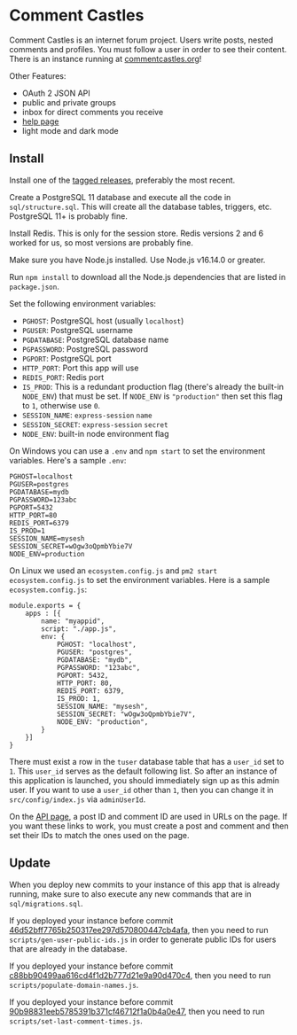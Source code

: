 # Comment Castles

Comment Castles is an internet forum project. Users write posts, nested comments and profiles. You must follow a user in order to see their content. There is an instance running at [commentcastles.org](https://www.commentcastles.org)!

Other Features:

* OAuth 2 JSON API
* public and private groups
* inbox for direct comments you receive
* [help page](https://www.commentcastles.org/help)
* light mode and dark mode

## Install

Install one of the [tagged releases](https://github.com/ferg1e/comment-castles/releases), preferably the most recent.

Create a PostgreSQL 11 database and execute all the code in `sql/structure.sql`. This will create all the database tables, triggers, etc. PostgreSQL 11+ is probably fine.

Install Redis. This is only for the session store. Redis versions 2 and 6 worked for us, so most versions are probably fine.

Make sure you have Node.js installed. Use Node.js v16.14.0 or greater.

Run `npm install` to download all the Node.js dependencies that are listed in `package.json`.

Set the following environment variables:

* `PGHOST`: PostgreSQL host (usually `localhost`)
* `PGUSER`: PostgreSQL username
* `PGDATABASE`: PostgreSQL database name
* `PGPASSWORD`: PostgreSQL password
* `PGPORT`: PostgreSQL port
* `HTTP_PORT`: Port this app will use
* `REDIS_PORT`: Redis port
* `IS_PROD`: This is a redundant production flag (there's already the built-in `NODE_ENV`) that must be set. If `NODE_ENV` is `"production"` then set this flag to `1`, otherwise use `0`.
* `SESSION_NAME`: `express-session` `name`
* `SESSION_SECRET`: `express-session` `secret`
* `NODE_ENV`: built-in node environment flag

On Windows you can use a `.env` and `npm start` to set the environment variables. Here's a sample `.env`:

```
PGHOST=localhost
PGUSER=postgres
PGDATABASE=mydb
PGPASSWORD=123abc
PGPORT=5432
HTTP_PORT=80
REDIS_PORT=6379
IS_PROD=1
SESSION_NAME=mysesh
SESSION_SECRET=wOgw3oQpmbYbie7V
NODE_ENV=production
```

On Linux we used an `ecosystem.config.js` and `pm2 start ecosystem.config.js` to set the environment variables. Here is a sample `ecosystem.config.js`:

```
module.exports = {
    apps : [{
        name: "myappid",
        script: "./app.js",
        env: {
            PGHOST: "localhost",
            PGUSER: "postgres",
            PGDATABASE: "mydb",
            PGPASSWORD: "123abc",
            PGPORT: 5432,
            HTTP_PORT: 80,
            REDIS_PORT: 6379,
            IS_PROD: 1,
            SESSION_NAME: "mysesh",
            SESSION_SECRET: "wOgw3oQpmbYbie7V",
            NODE_ENV: "production",
        }
    }]
}
```

There must exist a row in the `tuser` database table that has a `user_id` set to `1`. This `user_id` serves as the default following list. So after an instance of this application is launched, you should immediately sign up as this admin user. If you want to use a `user_id` other than `1`, then you can change it in `src/config/index.js` via `adminUserId`.

On the [API page](https://www.commentcastles.org/api), a post ID and comment ID are used in URLs on the page. If you want these links to work, you must create a post and comment and then set their IDs to match the ones used on the page.

## Update
When you deploy new commits to your instance of this app that is already running, make sure to also execute any new commands that are in `sql/migrations.sql`.

If you deployed your instance before commit [46d52bff7765b250317ee297d570800447cb4afa](https://github.com/ferg1e/comment-castles/commit/46d52bff7765b250317ee297d570800447cb4afa), then you need to run `scripts/gen-user-public-ids.js` in order to generate public IDs for users that are already in the database.

If you deployed your instance before commit [c88bb90499aa616cd4f1d2b777d21e9a90d470c4](https://github.com/ferg1e/comment-castles/commit/c88bb90499aa616cd4f1d2b777d21e9a90d470c4), then you need to run `scripts/populate-domain-names.js`.

If you deployed your instance before commit [90b98831eeb5785391b371cf46712f1a0b4a0e47](https://github.com/ferg1e/comment-castles/commit/90b98831eeb5785391b371cf46712f1a0b4a0e47), then you need to run `scripts/set-last-comment-times.js`.
